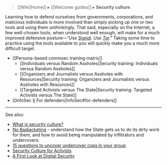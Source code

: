 > [[Wiki|Home]] ▸ [[Welcome guides]] ▸ **Security culture**

Learning how to defend ourselves from governments, corporations, and malicious individuals is more involved than simply picking up one or two tools and using them unthinkingly. That said, especially on the Internet, a few well-chosen tools, when understood well enough, will make for a much improved defensive posture—*"Use [Signal](https://whispersystems.org/). Use [Tor](https://torproject.org/)."* Taking some time to practice using the tools available to you will quickly make you a much more difficult target.

* [[Persona-based commsec training matrix]]
    * [[Individuals versus Random Assholes|Security training: Individuals versus Random Assholes]]
    * [[Organizers and Journalists versus Assholes with Resources|Security training: Organizers and Journalists versus Assholes with Resources]]
    * [[Targeted Activists versus The State|Security training: Targeted Activists versus The State]]
* [[InfoSec § For defenders|InfoSec#for-defenders]]

* * *

See also:

* [What is security culture?](https://crimethinc.com/2004/11/01/what-is-security-culture)
* [No Badjacketing](https://twincitiesgdc.org/badjacketing/) - understand how the State gets us to do its dirty work for them, and how to avoid being manipulated by inflitrators and undercovers.
* [15 questions to uncover undercover cops in your group](http://undercoverresearch.net/1260-2/)
* [Security Culture for Activists](http://www.ruckus.org/downloads/RuckusSecurityCultureForActivists.pdf)
* [A First Look at Digital Security](https://www.accessnow.org/cms/assets/uploads/2016/11/A-first-look-at-digital-security.pdf)